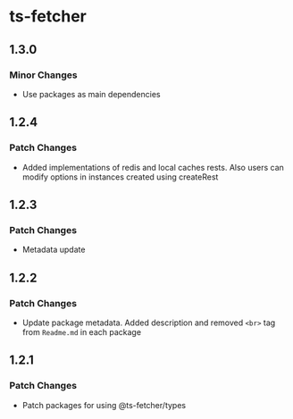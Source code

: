 # ts-fetcher

## 1.3.0

### Minor Changes

- Use packages as main dependencies

## 1.2.4

### Patch Changes

- Added implementations of redis and local caches rests. Also users can modify options in instances created using createRest

## 1.2.3

### Patch Changes

- Metadata update

## 1.2.2

### Patch Changes

- Update package metadata. Added description and removed `<br>` tag from `Readme.md` in each package

## 1.2.1

### Patch Changes

- Patch packages for using @ts-fetcher/types
